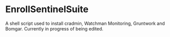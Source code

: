 # EnrollSentinelSuite
A shell script used to install cradmin, Watchman Monitoring, Gruntwork and Bomgar.  Currently in progress of being edited.
